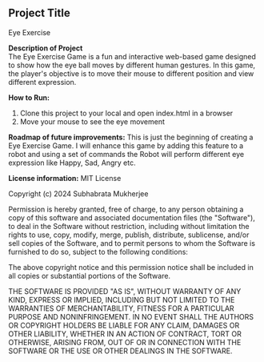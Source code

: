 <h2>Project Title</h2>
Eye Exercise

<b>Description of Project</b>
<br>The Eye Exercise Game is a fun and interactive web-based game designed to show how the eye ball moves by different human gestures. In this game, the player's objective is to move their mouse to different position and view different expression.

<b>How to Run:</b>

1. Clone this project to your local and open index.html in a browser
2. Move your mouse to see the eye movement

<b>Roadmap of future improvements:</b>
This is just the beginning of creating a Eye Exercise Game. I will enhance this game by adding this feature to a robot and using a set of commands the Robot will perform different eye expression like Happy, Sad, Angry etc.

<b>License information:</b>
MIT License

Copyright (c) 2024 Subhabrata Mukherjee

Permission is hereby granted, free of charge, to any person obtaining a copy
of this software and associated documentation files (the "Software"), to deal
in the Software without restriction, including without limitation the rights
to use, copy, modify, merge, publish, distribute, sublicense, and/or sell
copies of the Software, and to permit persons to whom the Software is
furnished to do so, subject to the following conditions:

The above copyright notice and this permission notice shall be included in all
copies or substantial portions of the Software.

THE SOFTWARE IS PROVIDED "AS IS", WITHOUT WARRANTY OF ANY KIND, EXPRESS OR
IMPLIED, INCLUDING BUT NOT LIMITED TO THE WARRANTIES OF MERCHANTABILITY,
FITNESS FOR A PARTICULAR PURPOSE AND NONINFRINGEMENT. IN NO EVENT SHALL THE
AUTHORS OR COPYRIGHT HOLDERS BE LIABLE FOR ANY CLAIM, DAMAGES OR OTHER
LIABILITY, WHETHER IN AN ACTION OF CONTRACT, TORT OR OTHERWISE, ARISING FROM,
OUT OF OR IN CONNECTION WITH THE SOFTWARE OR THE USE OR OTHER DEALINGS IN THE
SOFTWARE.
